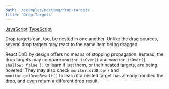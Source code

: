 ```yaml
---
path: '/examples/nesting/drop-targets'
title: 'Drop Targets'
---
```


[JavaScript](https://github.com/react-dnd/react-dnd/tree/gh-pages/examples_js/03%20Nesting/Drop%20Targets)
[TypeScript](https://github.com/react-dnd/react-dnd/tree/master/packages/documentation-examples/src/03%20Nesting/Drop%20Targets)

Drop targets can, too, be nested in one another. Unlike the drag
sources, several drop targets may react to the same item being
dragged.

React DnD by design offers no means of stopping propagation. Instead, the drop targets may compare `monitor.isOver()` and `monitor.isOver({ shallow: false })` to learn if just them, or their nested targets, are being hovered. They may also check `monitor.didDrop()` and `monitor.getDropResult()` to learn if a nested target has already handled the drop, and even return a different drop result.

<nesting-drop-targets></nesting-drop-targets>
